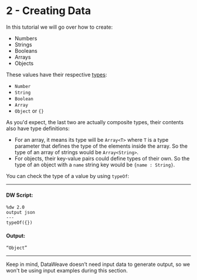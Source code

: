 # 2 - Creating Data

In this tutorial we will go over how to create:
* Numbers
* Strings
* Booleans
* Arrays
* Objects

These values have their respective [types](https://docs.mulesoft.com/mule-runtime/latest/dataweave-type-system):
* `Number`
* `String`
* `Boolean`
* `Array`
* `Object` or `{}`

As you'd expect, the last two are actually composite types, their contents also have type definitions:
 * For an array, it means its type will be `Array<T>` where `T` is a type parameter that defines the type of the elements inside the array. So the type of an array of strings would be `Array<String>`.
* For objects, their key-value pairs could define types of their own. So the type of an object with a `name` string key would be `{name : String}`.

You can check the type of a value by using `typeOf`:

---
#### DW Script:
```dw
%dw 2.0
output json
---
typeOf({})
```

#### Output:
```
“Object”
```
---

Keep in mind, DataWeave doesn’t need input data to generate output, so we won't be using input examples during this section.
